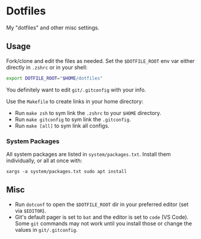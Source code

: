 # Dotfiles

My "dotfiles" and other misc settings.

## Usage

Fork/clone and edit the files as needed. Set the `$DOTFILE_ROOT` env var either directly in `.zshrc` or in your shell:
```zsh
export DOTFILE_ROOT="$HOME/dotfiles"
```

You definitely want to edit `git/.gitconfig` with your info.

Use the `Makefile` to create links in your home directory:
- Run `make zsh` to sym link the `.zshrc` to your `$HOME` directory.
- Run `make gitconfig` to sym link the `.gitconfig`.
- Run `make [all]` to sym link all configs.

### System Packages

All system packages are listed in `system/packages.txt`. Install them individually, or all at once with:
```shell
xargs -a system/packages.txt sudo apt install
```

## Misc

- Run `dotconf` to open the `$DOTFILE_ROOT` dir in your preferred editor (set via `$EDITOR`).
- Git's default pager is set to `bat` and the editor is set to `code` (VS Code). Some `git` commands may not work until you install those or change the values in `git/.gitconfig`.
